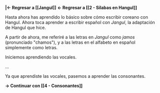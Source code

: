 **|<- Regresar a [[Jangul]]**
**<- Regresar a [[2 - Sílabas en Hangul]]**

Hasta ahora has aprendido lo básico sobre cómo escribir coreano con Hangul. Ahora toca aprender a escribir español con *Jangul*, la adaptación de Hangul que hice.

A partir de ahora, me referiré a las letras en *Jangul* como *jamos* (pronunciado "chamos"), y a las letras en el alfabeto en español simplemente como letras.

Iniciemos aprendiendo las vocales.

…

Ya que aprendiste las vocales, pasemos a aprender las consonantes.

**-> Continuar con [[4 - Consonantes]]**